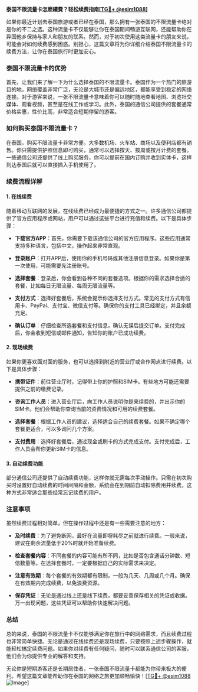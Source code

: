 **泰国不限流量卡怎麽續費？轻松续费指南[[TG💪+ @esim1088](https://t.me/s/esim1088)]**

如果你最近计划去泰国旅游或者已经在泰国，那么拥有一张泰国的不限流量卡绝对是你的不二之选。这种流量卡不仅能够让你在泰国期间畅游互联网，还能帮助你在异国他乡保持与家人和朋友的联系。然而，对于初次使用这类流量卡的朋友来说，可能会对如何续费感到困惑。别担心，这篇文章将为你详细介绍泰国不限流量卡的续费方法，让你在泰国旅行时更加安心。

### 泰国不限流量卡的优势

首先，让我们来了解一下为什么选择泰国的不限流量卡。泰国作为一个热门的旅游目的地，网络覆盖非常广泛，无论是大城市还是偏远地区，都能享受到稳定的网络连接。对于游客来说，一张不限流量卡意味着你可以随时随地查看地图、浏览社交媒体、观看视频，甚至是在线工作或学习。此外，泰国的通信公司提供的套餐通常价格实惠，性价比高，非常适合短期停留的游客。

### 如何购买泰国不限流量卡？

在泰国，购买不限流量卡非常方便。大多数机场、火车站、商场以及便利店都有销售。你只需提供护照信息即可购买，通常可以选择按天、按周或按月计费的套餐。一些通信公司还提供了线上购买服务，你可以提前在国内订购并收到实体卡，这样到达泰国后就可以直接插入手机使用了。

### 续费流程详解

#### 1. 在线续费

随着移动互联网的发展，在线续费已经成为最便捷的方式之一。许多通信公司都提供了官方应用程序或网站，用户可以通过这些平台进行充值和续费。以下是具体步骤：

- **下载官方APP**：首先，你需要下载该通信公司的官方应用程序。这些应用通常支持多种语言，包括中文，操作起来非常直观。
  
- **登录账户**：打开APP后，使用你的手机号码或其他注册信息登录。如果你是第一次使用，可能需要先注册账号。

- **选择套餐**：登录后，你会看到各种不同的套餐选项。根据你的需求选择合适的套餐，比如每日无限流量、每周无限流量等。

- **支付方式**：选择好套餐后，系统会提示你选择支付方式。常见的支付方式有信用卡、PayPal、支付宝、微信支付等。确保你的支付工具已经绑定，并且余额充足。

- **确认订单**：仔细检查所选套餐和支付信息，确认无误后提交订单。支付完成后，你会收到短信或邮件通知，告知你的账户已成功续费。

#### 2. 现场续费

如果你更喜欢面对面的服务，也可以选择到附近的营业厅或合作网点进行续费。以下是具体步骤：

- **携带证件**：前往营业厅时，记得带上你的护照和SIM卡。有些地方可能还需要提供之前的缴费记录。

- **咨询工作人员**：进入营业厅后，向工作人员说明你是来续费的，并出示你的SIM卡。他们会帮助你查询当前的资费情况和可用的续费套餐。

- **选择套餐**：根据工作人员的建议，选择适合自己的续费套餐。如果不确定哪个套餐更适合，可以多询问几个方案。

- **支付费用**：选择好套餐后，通过现金或刷卡的方式完成支付。支付完成后，工作人员会帮你更新SIM卡的信息。

#### 3. 自动续费功能

部分通信公司还提供了自动续费功能，这样你就无需每次手动操作。只需在初次购买时设置好自动续费的时间间隔和金额，系统会在到期前自动扣除费用并续费。这种方式非常适合那些经常忘记续费的用户。

### 注意事项

虽然续费过程相对简单，但在操作过程中还是有一些需要注意的地方：

- **及时续费**：为了避免断网，最好在流量即将耗尽之前就进行续费。一般来说，建议在剩余流量低于20%时就开始准备续费。

- **检查套餐内容**：不同套餐的内容可能有所不同，比如是否包含通话分钟数、短信数量等。在选择套餐时，一定要根据自己的实际需求来决定。

- **注意有效期**：每个套餐的有效期都有限制，一般为几天、几周或几个月。确保在有效期内完成续费，以免浪费资源。

- **保存凭证**：无论是通过线上还是线下续费，都要妥善保存相关的凭证或收据。万一出现问题，这些凭证可以帮助你快速解决问题。

### 总结

总的来说，泰国的不限流量卡不仅能够满足你在旅行中的网络需求，而且续费过程也非常简单快捷。无论是通过在线续费还是现场续费，只要按照上述步骤操作，就能轻松搞定续费问题。如果你对续费有任何疑问，随时可以联系通信公司的客服，他们会为你提供专业的解答和支持。

无论你是短期游客还是长期居住者，一张泰国不限流量卡都能为你带来极大的便利。希望这篇文章能帮助你在泰国的网络之旅更加顺畅愉快！[[TG💪+ @esim1088](https://t.me/s/esim1088) ![Image](https://i.postimg.cc/4NQfJmqS/Snipaste-2025-05-13-00-14-12.png)]